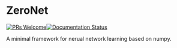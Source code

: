 # ZeroNet

[![PRs Welcome](https://img.shields.io/badge/PRs-welcome-brightgreen.svg?style=flat-square)](http://makeapullrequest.com)[![Documentation Status](https://readthedocs.org/projects/zeronet-docs/badge/?version=latest)](http://zeronet-docs.readthedocs.io/?badge=docs)

A minimal framework for nerual network learning based on numpy.
